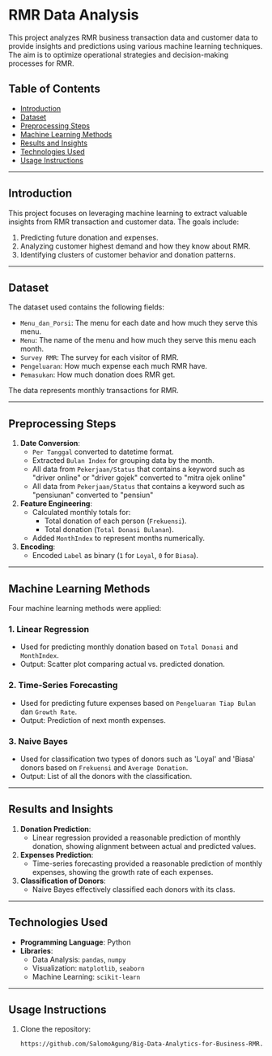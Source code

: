 # RMR Data Analysis

This project analyzes RMR business transaction data and customer data to provide insights and predictions using various machine learning techniques. The aim is to optimize operational strategies and decision-making processes for RMR.

## Table of Contents
- [Introduction](#introduction)
- [Dataset](#dataset)
- [Preprocessing Steps](#preprocessing-steps)
- [Machine Learning Methods](#machine-learning-methods)
- [Results and Insights](#results-and-insights)
- [Technologies Used](#technologies-used)
- [Usage Instructions](#usage-instructions)

---

## Introduction
This project focuses on leveraging machine learning to extract valuable insights from RMR transaction and customer data. The goals include:
1. Predicting future donation and expenses.
2. Analyzing customer highest demand and how they know about RMR.
3. Identifying clusters of customer behavior and donation patterns.

---

## Dataset
The dataset used contains the following fields:
- `Menu_dan_Porsi`: The menu for each date and how much they serve this menu.
- `Menu`: The name of the menu and how much they serve this menu each month.
- `Survey RMR`: The survey for each visitor of RMR.
- `Pengeluaran`: How much expense each much RMR have.
- `Pemasukan`: How much donation does RMR get.

The data represents monthly transactions for RMR.

---

## Preprocessing Steps
1. **Date Conversion**:
   - `Per Tanggal` converted to datetime format.
   - Extracted `Bulan Index` for grouping data by the month.
   - All data from `Pekerjaan/Status` that contains a keyword such as "driver online" or "driver gojek" converted to "mitra ojek online"
   - All data from `Pekerjaan/Status` that contains a keyword such as "pensiunan" converted to "pensiun"
2. **Feature Engineering**:
   - Calculated monthly totals for:
     - Total donation of each person (`Frekuensi`).
     - Total donation (`Total Donasi Bulanan`).
   - Added `MonthIndex` to represent months numerically.
3. **Encoding**:
   - Encoded `Label` as binary (`1` for `Loyal`, `0` for `Biasa`).

---

## Machine Learning Methods
Four machine learning methods were applied:

### 1. **Linear Regression**
   - Used for predicting monthly donation based on `Total Donasi` and `MonthIndex`.
   - Output: Scatter plot comparing actual vs. predicted donation.

### 2. **Time-Series Forecasting**
   - Used for predicting future expenses based on `Pengeluaran Tiap Bulan` dan `Growth Rate`.
   - Output: Prediction of next month expenses.

### 3. **Naive Bayes**
   - Used for classification two types of donors such as 'Loyal' and 'Biasa' donors based on `Frekuensi` and `Average Donation`.
   - Output: List of all the donors with the classification.

---

## Results and Insights
1. **Donation Prediction**:
   - Linear regression provided a reasonable prediction of monthly donation, showing alignment between actual and predicted values.
2. **Expenses Prediction**:
   - Time-series forecasting provided a reasonable prediction of monthly expenses, showing the growth rate of each expenses.
3. **Classification of Donors**:
   - Naive Bayes effectively classified each donors with its class.

---

## Technologies Used
- **Programming Language**: Python
- **Libraries**:
  - Data Analysis: `pandas`, `numpy`
  - Visualization: `matplotlib`, `seaborn`
  - Machine Learning: `scikit-learn`

---

## Usage Instructions
1. Clone the repository:
   ```bash
   https://github.com/SalomoAgung/Big-Data-Analytics-for-Business-RMR.git
